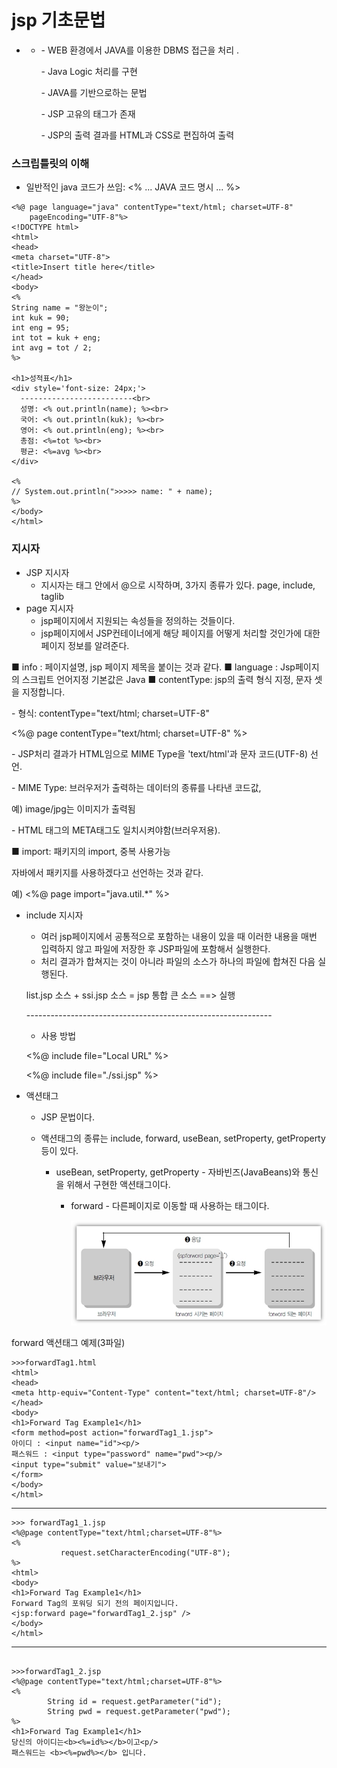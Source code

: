 # jsp 기초문법

- -  \- WEB 환경에서 JAVA를 이용한 DBMS 접근을 처리 .

     \- Java Logic 처리를 구현

     \- JAVA를 기반으로하는 문법

     \- JSP 고유의 태그가 존재

     \- JSP의 출력 결과를 HTML과 CSS로 편집하여 출력



### 스크립틀릿의 이해

* 일반적인 java 코드가 쓰임: <% ... JAVA 코드 명시 ... %>

```
<%@ page language="java" contentType="text/html; charset=UTF-8"
    pageEncoding="UTF-8"%>
<!DOCTYPE html>
<html>
<head>
<meta charset="UTF-8">
<title>Insert title here</title>
</head>
<body>
<%
String name = "왕눈이";
int kuk = 90;
int eng = 95;
int tot = kuk + eng;
int avg = tot / 2;
%>
 
<h1>성적표</h1>
<div style='font-size: 24px;'>
  -------------------------<br>
  성명: <% out.println(name); %><br>
  국어: <% out.println(kuk); %><br>
  영어: <% out.println(eng); %><br>
  총점: <%=tot %><br> 
  평균: <%=avg %><br>
</div>
 
<%
// System.out.println(">>>>> name: " + name);
%>
</body>
</html>
```

###  지시자

* JSP 지시자
  - 지시자는 태그 안에서 @으로 시작하며, 3가지 종류가 있다.
     page, include, taglib
* page 지시자
  -  jsp페이지에서 지원되는 속성들을 정의하는 것들이다.
  - jsp페이지에서 JSP컨테이너에게 해당 페이지를 어떻게 처리할 것인가에
     대한 페이지 정보를 알려준다.

■ info : 페이지설명, jsp 페이지 제목을 붙이는 것과 같다.
■ language : Jsp페이지의 스크립트 언어지정 기본값은 Java
■ contentType: jsp의 출력 형식 지정, 문자 셋을 지정합니다. 

 \- 형식: contentType="text/html; charset=UTF-8" 

 <%@ page contentType="text/html; charset=UTF-8" %> 

 \- JSP처리 결과가 HTML임으로 MIME Type을 'text/html'과 문자 코드(UTF-8)
  선언. 

 \- MIME Type: 브러우저가 출력하는 데이터의 종류를 나타낸 코드값, 

 예) image/jpg는 이미지가 출력됨 

 \- HTML 태그의 META태그도 일치시켜야함(브러우저용). 

 <meta http-equiv="Content-Type" content="text/html; charset=UTF-8"> 

 <meta http-equiv="Content-Type" content="text/html; charset=EUC-KR"> 



■ import: 패키지의 import, 중복 사용가능 

  자바에서 패키지를 사용하겠다고 선언하는 것과 같다.

  예) <%@ page import="java.util.*" %>



* include 지시자

  - 여러 jsp페이지에서 공통적으로 포함하는 내용이 있을 때 이러한 내용을
      매번 입력하지 않고 파일에 저장한 후 JSP파일에 포함해서 실행한다.
  - 처리 결과가 합쳐지는 것이 아니라 파일의 소스가 하나의 파일에 합쳐진
      다음 실행된다. 

   list.jsp 소스 + ssi.jsp 소스 = jsp 통합 큰 소스 ==> 실행 

    \-------------------------------------------------------------  

  - 사용 방법 

   <%@ include file="Local URL" %> 

   

   <%@ include file="./ssi.jsp" %> 



* 액션태그

  - JSP 문법이다.

  - 액션태그의 종류는 include, forward, useBean, setProperty, getProperty
     등이 있다.

    * useBean, setProperty, getProperty
      \- 자바빈즈(JavaBeans)와 통신을 위해서 구현한 액션태그이다.

      * forward
        \- 다른페이지로 이동할 때 사용하는 태그이다.

        <img src="forward.jpg">



forward 액션태그 예제(3파일)

```
>>>forwardTag1.html
<html>
<head>
<meta http-equiv="Content-Type" content="text/html; charset=UTF-8"/>
</head>
<body>
<h1>Forward Tag Example1</h1>
<form method=post action="forwardTag1_1.jsp">
아이디 : <input name="id"><p/>
패스워드 : <input type="password" name="pwd"><p/>
<input type="submit" value="보내기">
</form>
</body>
</html>
```

------------------------

``` 
>>> forwardTag1_1.jsp
<%@page contentType="text/html;charset=UTF-8"%>
<%
           request.setCharacterEncoding("UTF-8");
%>
<html>
<body>
<h1>Forward Tag Example1</h1>
Forward Tag의 포워딩 되기 전의 페이지입니다.
<jsp:forward page="forwardTag1_2.jsp" />
</body>
</html>
```

--------------------

```

>>>forwardTag1_2.jsp
<%@page contentType="text/html;charset=UTF-8"%>
<%
        String id = request.getParameter("id");
        String pwd = request.getParameter("pwd");
%>
<h1>Forward Tag Example1</h1>
당신의 아이디는<b><%=id%></b>이고<p/>
패스워드는 <b><%=pwd%></b> 입니다.
```

